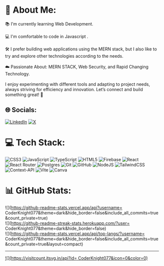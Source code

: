 # 💫 About Me:
📚 I'm currently learning Web Development.<br><br>💻 I'm comfortable to code in Javascript .<br><br>🛠️ I prefer building web applications using the MERN stack, but I also like to try and explore other technologies according to the needs.<br><br>☁️ Passionate About:  MERN STACK, Web Security, and Rapid Changing Technology.<br><br>I enjoy experimenting with different tools and adapting to project needs, always striving for efficiency and innovation. Let’s connect and build something great! 🚀


## 🌐 Socials:
[![LinkedIn](https://img.shields.io/badge/LinkedIn-%230077B5.svg?logo=linkedin&logoColor=white)](https://linkedin.com/in/sanjay-acharjee-26586b1b9) [![X](https://img.shields.io/badge/X-black.svg?logo=X&logoColor=white)](https://x.com/@coderknight17272) 

# 💻 Tech Stack:
![CSS3](https://img.shields.io/badge/css3-%231572B6.svg?style=for-the-badge&logo=css3&logoColor=white) ![JavaScript](https://img.shields.io/badge/javascript-%23323330.svg?style=for-the-badge&logo=javascript&logoColor=%23F7DF1E) ![TypeScript](https://img.shields.io/badge/typescript-%23007ACC.svg?style=for-the-badge&logo=typescript&logoColor=white) ![HTML5](https://img.shields.io/badge/html5-%23E34F26.svg?style=for-the-badge&logo=html5&logoColor=white) ![Firebase](https://img.shields.io/badge/firebase-%23039BE5.svg?style=for-the-badge&logo=firebase) ![React](https://img.shields.io/badge/react-%2320232a.svg?style=for-the-badge&logo=react&logoColor=%2361DAFB) ![React Router](https://img.shields.io/badge/React_Router-CA4245?style=for-the-badge&logo=react-router&logoColor=white) ![Postgres](https://img.shields.io/badge/postgres-%23316192.svg?style=for-the-badge&logo=postgresql&logoColor=white) ![Git](https://img.shields.io/badge/git-%23F05033.svg?style=for-the-badge&logo=git&logoColor=white) ![GitHub](https://img.shields.io/badge/github-%23121011.svg?style=for-the-badge&logo=github&logoColor=white) ![NodeJS](https://img.shields.io/badge/node.js-6DA55F?style=for-the-badge&logo=node.js&logoColor=white) ![TailwindCSS](https://img.shields.io/badge/tailwindcss-%2338B2AC.svg?style=for-the-badge&logo=tailwind-css&logoColor=white) ![Context-API](https://img.shields.io/badge/Context--Api-000000?style=for-the-badge&logo=react) ![Vite](https://img.shields.io/badge/vite-%23646CFF.svg?style=for-the-badge&logo=vite&logoColor=white) ![Canva](https://img.shields.io/badge/Canva-%2300C4CC.svg?style=for-the-badge&logo=Canva&logoColor=white)
# 📊 GitHub Stats:
![](https://github-readme-stats.vercel.app/api?username= CoderKnight077&theme=dark&hide_border=false&include_all_commits=true&count_private=true)<br/>
![](https://github-readme-streak-stats.herokuapp.com/?user= CoderKnight077&theme=dark&hide_border=false)<br/>
![](https://github-readme-stats.vercel.app/api/top-langs/?username= CoderKnight077&theme=dark&hide_border=false&include_all_commits=true&count_private=true&layout=compact)

---
[![](https://visitcount.itsvg.in/api?id= CoderKnight077&icon=0&color=0)](https://visitcount.itsvg.in)

<!-- Proudly created with GPRM ( https://gprm.itsvg.in ) -->